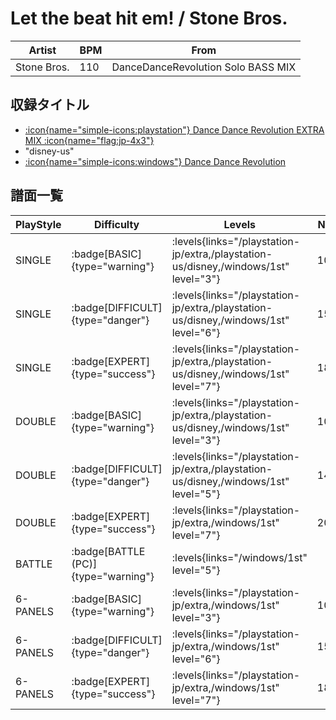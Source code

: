 # Let the beat hit em! / Stone Bros.

|Artist|BPM|From|
|------|---|----|
|Stone Bros.|110|DanceDanceRevolution Solo BASS MIX|

## 収録タイトル

- [:icon{name="simple-icons:playstation"} Dance Dance Revolution EXTRA MIX :icon{name="flag:jp-4x3"}](/playstation-jp/extra)
- "disney-us"
- [:icon{name="simple-icons:windows"} Dance Dance Revolution](/windows/1st)

## 譜面一覧

|PlayStyle|Difficulty|Levels|Notes|Movie|
|---------|----------|------|-----|-----|
|SINGLE| :badge[BASIC]{type="warning"}| :levels{links="/playstation-jp/extra,/playstation-us/disney,/windows/1st" level="3"}|102/0||
|SINGLE| :badge[DIFFICULT]{type="danger"}| :levels{links="/playstation-jp/extra,/playstation-us/disney,/windows/1st" level="6"}|151/0||
|SINGLE| :badge[EXPERT]{type="success"}| :levels{links="/playstation-jp/extra,/playstation-us/disney,/windows/1st" level="7"}|185/0||
|DOUBLE| :badge[BASIC]{type="warning"}| :levels{links="/playstation-jp/extra,/playstation-us/disney,/windows/1st" level="3"}|108/0||
|DOUBLE| :badge[DIFFICULT]{type="danger"}| :levels{links="/playstation-jp/extra,/playstation-us/disney,/windows/1st" level="5"}|144/0||
|DOUBLE| :badge[EXPERT]{type="success"}| :levels{links="/playstation-jp/extra,/windows/1st" level="7"}|201/0||
|BATTLE| :badge[BATTLE (PC)]{type="warning"}| :levels{links="/windows/1st" level="5"}|||
|6-PANELS| :badge[BASIC]{type="warning"}| :levels{links="/playstation-jp/extra,/windows/1st" level="3"}|102/0||
|6-PANELS| :badge[DIFFICULT]{type="danger"}| :levels{links="/playstation-jp/extra,/windows/1st" level="6"}|151/0||
|6-PANELS| :badge[EXPERT]{type="success"}| :levels{links="/playstation-jp/extra,/windows/1st" level="7"}|185/0||

